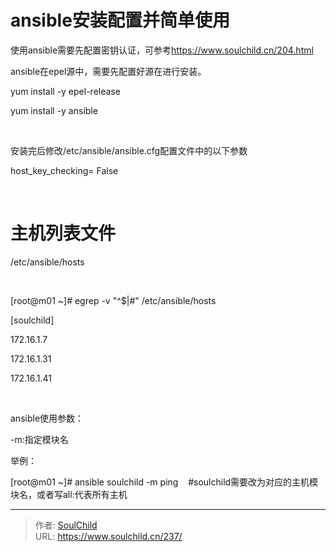 # ansible安装配置并简单使用

<!--more-->
使用ansible需要先配置密钥认证，可参考<a href="https://www.soulchild.cn/204.html">https://www.soulchild.cn/204.html</a>

ansible在epel源中，需要先配置好源在进行安装。

yum install -y epel-release

yum install -y ansible

&nbsp;

安装完后修改/etc/ansible/ansible.cfg配置文件中的以下参数

host_key_checking= False

&nbsp;

# 主机列表文件

/etc/ansible/hosts

&nbsp;

[root@m01 ~]# egrep -v "^$|#" /etc/ansible/hosts

[soulchild]

172.16.1.7

172.16.1.31

172.16.1.41

&nbsp;

ansible使用参数：

-m:指定模块名

举例：

[root@m01 ~]# ansible soulchild -m ping    #soulchild需要改为对应的主机模块名，或者写all:代表所有主机


---

> 作者: [SoulChild](https://www.soulchild.cn)  
> URL: https://www.soulchild.cn/237/  

